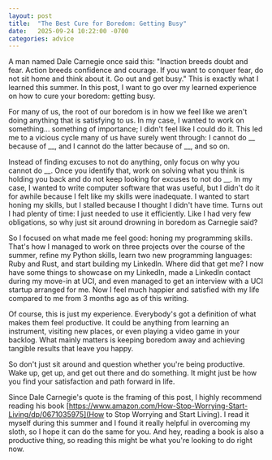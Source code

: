 ```yaml
---
layout: post
title:  "The Best Cure for Boredom: Getting Busy"
date:   2025-09-24 10:22:00 -0700
categories: advice
---
```

A man named Dale Carnegie once said this: "Inaction breeds doubt and fear. Action breeds confidence and courage. If you want to conquer fear, do not sit home and think about it. Go out and get busy." This is exactly what I learned this summer. In this post, I want to go over my learned experience on how to cure your boredom: getting busy.

For many of us, the root of our boredom is in how we feel like we aren't doing anything that is satisfying to us. In my case, I wanted to work on something... something of importance; I didn't feel like I could do it. This led me to a vicious cycle many of us have surely went through: I cannot do __ because of __, and I cannot do the latter because of __, and so on. 

Instead of finding excuses to not do anything, only focus on why you cannot do __. Once you identify that, work on solving what you think is holding you back and do not keep looking for excuses to not do __. In my case, I wanted to write computer software that was useful, but I didn't do it for awhile because I felt like my skills were inadequate. I wanted to start honing my skills, but I stalled because I thought I didn't have time. Turns out I had plenty of time: I just needed to use it efficiently. Like I had very few obligations, so why just sit around drowning in boredom as Carnegie said?

So I focused on what made me feel good: honing my programming skills. That's how I managed to work on three projects over the course of the summer, refine my Python skills, learn two new programming languages: Ruby and Rust, and start building my Linkedln. Where did that get me? I now have some things to showcase on my Linkedln, made a Linkedln contact during my move-in at UCI, and even managed to get an interview with a UCI startup arranged for me. Now I feel much happier and satisfied with my life compared to me from 3 months ago as of this writing.

Of course, this is just my experience. Everybody's got a definition of what makes them feel productive. It could be anything from learning an instrument, visiting new places, or even playing a video game in your backlog. What mainly matters is keeping boredom away and achieving tangible results that leave you happy.

So don't just sit around and question whether you're being productive. Wake up, get up, and get out there and do something. It might just be how you find your satisfaction and path forward in life.

Since Dale Carnegie's quote is the framing of this post, I highly recommend reading his book [https://www.amazon.com/How-Stop-Worrying-Start-Living/dp/0671035975](How to Stop Worrying and Start Living). I read it myself during this summer and I found it really helpful in overcoming my sloth, so I hope it can do the same for you. And hey, reading a book is also a productive thing, so reading this might be what you're looking to do right now.